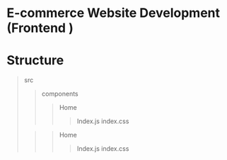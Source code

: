 # E-commerce Website Development (Frontend )

# Structure 

>src
>>components
>>>Home
>>>>Index.js
>>>>index.css
>
>>>Home
>>>>Index.js
>>>>index.css
